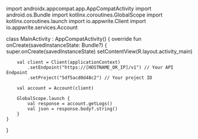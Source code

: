 import androidx.appcompat.app.AppCompatActivity
import android.os.Bundle
import kotlinx.coroutines.GlobalScope
import kotlinx.coroutines.launch
import io.appwrite.Client
import io.appwrite.services.Account

class MainActivity : AppCompatActivity() {
    override fun onCreate(savedInstanceState: Bundle?) {
        super.onCreate(savedInstanceState)
        setContentView(R.layout.activity_main)

        val client = Client(applicationContext)
            .setEndpoint("https://[HOSTNAME_OR_IP]/v1") // Your API Endpoint
            .setProject("5df5acd0d48c2") // Your project ID

        val account = Account(client)

        GlobalScope.launch {
            val response = account.getLogs()
            val json = response.body?.string()
        }
    }
}